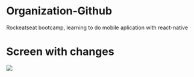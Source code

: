 # Organization-Github
Rockeatseat bootcamp, learning to do mobile aplication with react-native

# Screen with changes 
![](src/img/assets/screen.gif)

